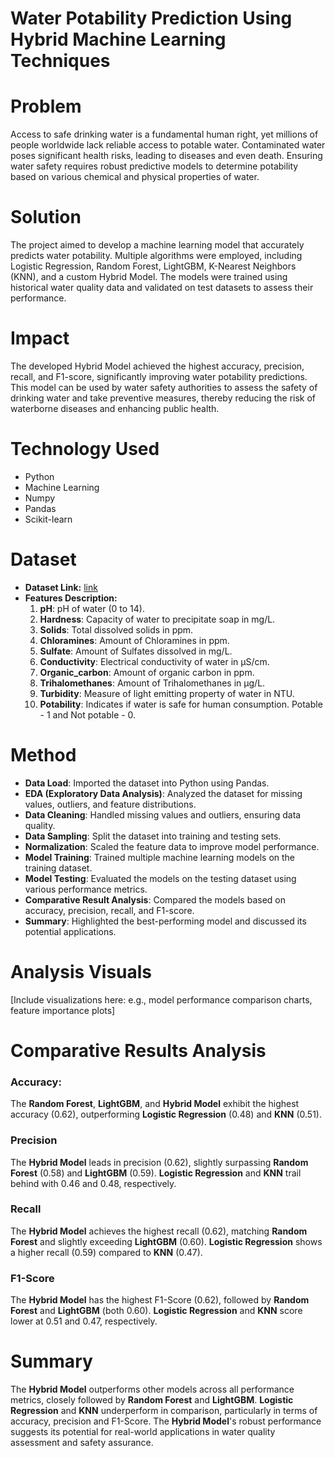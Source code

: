# Water Potability Prediction Using Hybrid Machine Learning Techniques


# **Problem**
Access to safe drinking water is a fundamental human right, yet millions of people worldwide lack reliable access to potable water. Contaminated water poses significant health risks, leading to diseases and even death. Ensuring water safety requires robust predictive models to determine potability based on various chemical and physical properties of water. 

# **Solution**
The project aimed to develop a machine learning model that accurately predicts water potability. Multiple algorithms were employed, including Logistic Regression, Random Forest, LightGBM, K-Nearest Neighbors (KNN), and a custom Hybrid Model. The models were trained using historical water quality data and validated on test datasets to assess their performance.

# **Impact**
The developed Hybrid Model achieved the highest accuracy, precision, recall, and F1-score, significantly improving water potability predictions. This model can be used by water safety authorities to assess the safety of drinking water and take preventive measures, thereby reducing the risk of waterborne diseases and enhancing public health.

# **Technology Used**
- Python
- Machine Learning
- Numpy
- Pandas
- Scikit-learn

# **Dataset**
- **Dataset Link:** [link](https://www.kaggle.com/datasets/adityakadiwal/water-potability/data)
- **Features Description:**
  1. **pH**: pH of water (0 to 14).
  2. **Hardness**: Capacity of water to precipitate soap in mg/L.
  3. **Solids**: Total dissolved solids in ppm.
  4. **Chloramines**: Amount of Chloramines in ppm.
  5. **Sulfate**: Amount of Sulfates dissolved in mg/L.
  6. **Conductivity**: Electrical conductivity of water in μS/cm.
  7. **Organic_carbon**: Amount of organic carbon in ppm.
  8. **Trihalomethanes**: Amount of Trihalomethanes in μg/L.
  9. **Turbidity**: Measure of light emitting property of water in NTU.
  10. **Potability**: Indicates if water is safe for human consumption. Potable - 1 and Not potable - 0.

# **Method**
- **Data Load**: Imported the dataset into Python using Pandas.
- **EDA (Exploratory Data Analysis)**: Analyzed the dataset for missing values, outliers, and feature distributions.
- **Data Cleaning**: Handled missing values and outliers, ensuring data quality.
- **Data Sampling**: Split the dataset into training and testing sets.
- **Normalization**: Scaled the feature data to improve model performance.
- **Model Training**: Trained multiple machine learning models on the training dataset.
- **Model Testing**: Evaluated the models on the testing dataset using various performance metrics.
- **Comparative Result Analysis**: Compared the models based on accuracy, precision, recall, and F1-score.
- **Summary**: Highlighted the best-performing model and discussed its potential applications.

# **Analysis Visuals**
[Include visualizations here: e.g., model performance comparison charts, feature importance plots]

# **Comparative Results Analysis**
### **Accuracy:**
The **Random Forest**, **LightGBM**, and **Hybrid Model** exhibit the highest accuracy (0.62), outperforming **Logistic Regression** (0.48) and **KNN** (0.51).

### **Precision**
The **Hybrid Model** leads in precision (0.62), slightly surpassing **Random Forest** (0.58) and **LightGBM** (0.59). **Logistic Regression** and **KNN** trail behind with 0.46 and 0.48, respectively.

### **Recall**
The **Hybrid Model** achieves the highest recall (0.62), matching **Random Forest** and slightly exceeding **LightGBM** (0.60). **Logistic Regression** shows a higher recall (0.59) compared to **KNN** (0.47).

### **F1-Score**
The **Hybrid Model** has the highest F1-Score (0.62), followed by **Random Forest** and **LightGBM** (both 0.60). **Logistic Regression** and **KNN** score lower at 0.51 and 0.47, respectively.

# **Summary**
The **Hybrid Model** outperforms other models across all performance metrics, closely followed by **Random Forest** and **LightGBM**. **Logistic Regression** and **KNN** underperform in comparison, particularly in terms of accuracy, precision and F1-Score. The **Hybrid Model**'s robust performance suggests its potential for real-world applications in water quality assessment and safety assurance.
